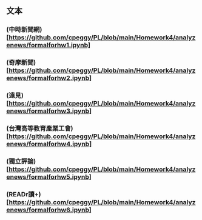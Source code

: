 ## 文本
### (中時新聞網)[https://github.com/cpeggy/PL/blob/main/Homework4/analyzenews/formalforhw1.ipynb]
### (奇摩新聞)[https://github.com/cpeggy/PL/blob/main/Homework4/analyzenews/formalforhw2.ipynb]
### (遠見)[https://github.com/cpeggy/PL/blob/main/Homework4/analyzenews/formalforhw3.ipynb]
### (台灣高等教育產業工會)[https://github.com/cpeggy/PL/blob/main/Homework4/analyzenews/formalforhw4.ipynb]
### (獨立評論)[https://github.com/cpeggy/PL/blob/main/Homework4/analyzenews/formalforhw5.ipynb]
### (READr讀+)[https://github.com/cpeggy/PL/blob/main/Homework4/analyzenews/formalforhw6.ipynb]
